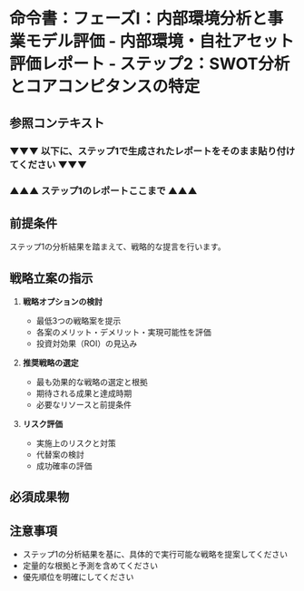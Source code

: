 # 命令書：フェーズⅠ：内部環境分析と事業モデル評価 - 内部環境・自社アセット評価レポート - ステップ2：SWOT分析とコアコンピタンスの特定

## 参照コンテキスト
### ▼▼▼ 以下に、ステップ1で生成されたレポートをそのまま貼り付けてください ▼▼▼

### ▲▲▲ ステップ1のレポートここまで ▲▲▲

## 前提条件
ステップ1の分析結果を踏まえて、戦略的な提言を行います。

## 戦略立案の指示
1. **戦略オプションの検討**
   - 最低3つの戦略案を提示
   - 各案のメリット・デメリット・実現可能性を評価
   - 投資対効果（ROI）の見込み

2. **推奨戦略の選定**
   - 最も効果的な戦略の選定と根拠
   - 期待される成果と達成時期
   - 必要なリソースと前提条件

3. **リスク評価**
   - 実施上のリスクと対策
   - 代替案の検討
   - 成功確率の評価

## 必須成果物

## 注意事項
- ステップ1の分析結果を基に、具体的で実行可能な戦略を提案してください
- 定量的な根拠と予測を含めてください
- 優先順位を明確にしてください
